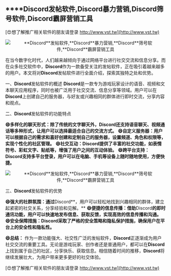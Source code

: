 ## ****Discord**发帖软件,**Discord**暴力营销,**Discord**筛号软件,**Discord**霸屏营销工具**

[😍想了解推广相关软件的朋友请登录 http://www.vst.tw](http://www.vst.tw)

 <center><img src="https://vst.tw/MP4/tuiguang/png/3.png" alt="**Discord**发帖软件,**Discord**暴力营销,**Discord**筛号软件,**Discord**霸屏营销工具"></center>

在当今数字化时代，人们越来越倾向于通过网络平台进行社交交流和信息分享。而在众多社交软件中，**Discord**作为一款备受关注的发帖软件，正在吸引着越来越多的用户。本文将对**Discord**发帖软件进行全面介绍，探索其独特之处和优势。

一、**Discord**发帖软件的概述
**Discord**是一款专为游戏玩家设计的语音、视频和文本聊天应用程序，同时也被广泛用于社交交流、信息分享等领域。用户可以在**Discord**上创建自己的服务器，与好友或兴趣相同的群体进行即时交流，分享内容和观点。

二、**Discord**发帖软件的功能特点

**😄多样化的聊天形式：除了传统的文字聊天外，**Discord**还支持语音聊天、视频通话等多种形式，让用户可以选择最适合自己的交流方式。**
**😄自定义服务器：用户可以根据自己的需求和喜好创建和定制自己的服务器，设置频道、角色和权限等，实现个性化的社区管理。**
**😄社交互动：**Discord**提供了丰富的社交功能，如表情符号、彩虹文字、贴纸等，增强了用户之间的互动体验。**
**😄跨平台支持：**Discord**支持多平台登录，用户可以在电脑、手机等设备上随时随地使用，方便快捷。**

 <center><img src="https://vst.tw/MP4/tuiguang/png/1.png" alt="**Discord**发帖软件,**Discord**暴力营销,**Discord**筛号软件,**Discord**霸屏营销工具"></center>

三、**Discord**发帖软件的优势

**😄强大的社群氛围：通过**Discord**，用户可以轻松地找到兴趣相同的群体，建立起紧密的社交关系，分享经验和见解。**
**😄便捷的信息传播：借助**Discord**的即时通讯功能，用户可以快速地发布信息、获取反馈，实现高效的信息传播和沟通。**
**😄安全保障措施：**Discord**采取了严格的安全策略和隐私保护措施，确保用户在平台上的安全性和隐私性。**

**😄总结：**
作为一款功能强大、社交性广泛的发帖软件，**Discord**正逐渐成为用户社交交流的重要工具。无论是游戏玩家、创作者还是普通用户，都可以在**Discord**上找到属于自己的社区，分享快乐、获取信息。相信随着时间的推移，**Discord**将继续发展壮大，为用户带来更多更好的社交体验。

[😍想了解推广相关软件的朋友请登录 http://www.vst.tw](http://www.vst.tw)



